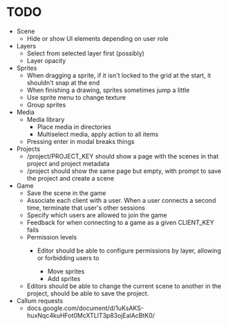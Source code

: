 # TODO

* Scene
    * Hide or show UI elements depending on user role
* Layers
    * Select from selected layer first (possibly)
    * Layer opacity
* Sprites
    * When dragging a sprite, if it isn't locked to the grid at the start, it
        shouldn't snap at the end
    * When finishing a drawing, sprites sometimes jump a little
    * Use sprite menu to change texture
    * Group sprites
* Media
    * Media library
        * Place media in directories
        * Multiselect media, apply action to all items
    * Pressing enter in modal breaks things
* Projects
    * /project/PROJECT_KEY should show a page with the scenes in that project
        and project metadata
    * /project should show the same page but empty, with prompt to save the
        project and create a scene
* Game
    * Save the scene in the game
    * Associate each client with a user. When a user connects a second time,
        terminate that user's other sessions
    * Specify which users are allowed to join the game
    * Feedback for when connecting to a game as a given CLIENT_KEY fails
    * Permission levels
        * Editor should be able to configure permissions by layer, allowing or
            forbidding users to
            
            * Move sprites
            * Add sprites
    * Editors should be able to change the current scene to another in the
        project, should be able to save the project. 
* Callum requests
    * docs.google.com/document/d/1uKsAKS-huxNqc4kuHFot0McXTLlT3p83ojEalAcBtK0/
